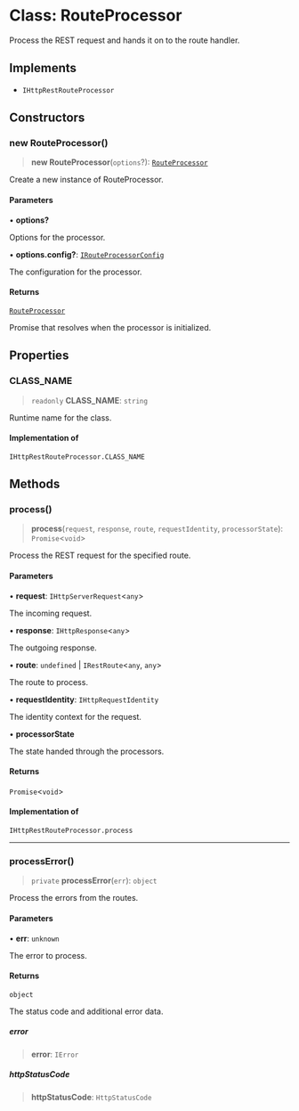 # Class: RouteProcessor

Process the REST request and hands it on to the route handler.

## Implements

- `IHttpRestRouteProcessor`

## Constructors

### new RouteProcessor()

> **new RouteProcessor**(`options`?): [`RouteProcessor`](RouteProcessor.md)

Create a new instance of RouteProcessor.

#### Parameters

• **options?**

Options for the processor.

• **options.config?**: [`IRouteProcessorConfig`](../interfaces/IRouteProcessorConfig.md)

The configuration for the processor.

#### Returns

[`RouteProcessor`](RouteProcessor.md)

Promise that resolves when the processor is initialized.

## Properties

### CLASS\_NAME

> `readonly` **CLASS\_NAME**: `string`

Runtime name for the class.

#### Implementation of

`IHttpRestRouteProcessor.CLASS_NAME`

## Methods

### process()

> **process**(`request`, `response`, `route`, `requestIdentity`, `processorState`): `Promise`\<`void`\>

Process the REST request for the specified route.

#### Parameters

• **request**: `IHttpServerRequest`\<`any`\>

The incoming request.

• **response**: `IHttpResponse`\<`any`\>

The outgoing response.

• **route**: `undefined` \| `IRestRoute`\<`any`, `any`\>

The route to process.

• **requestIdentity**: `IHttpRequestIdentity`

The identity context for the request.

• **processorState**

The state handed through the processors.

#### Returns

`Promise`\<`void`\>

#### Implementation of

`IHttpRestRouteProcessor.process`

***

### processError()

> `private` **processError**(`err`): `object`

Process the errors from the routes.

#### Parameters

• **err**: `unknown`

The error to process.

#### Returns

`object`

The status code and additional error data.

##### error

> **error**: `IError`

##### httpStatusCode

> **httpStatusCode**: `HttpStatusCode`
